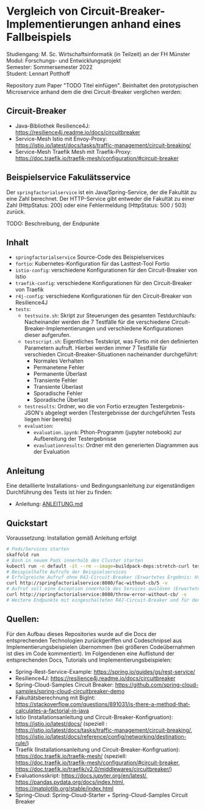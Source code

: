 # Vergleich von Circuit-Breaker-Implementierungen anhand eines Fallbeispiels

Studiengang: M. Sc. Wirtschaftsinformatik (in Teilzeit) an der FH Münster  
Modul: Forschungs- und Entwicklungsprojekt  
Semester: Sommersemester 2022  
Student: Lennart Potthoff  
  
Repository zum Paper "TODO Titel einfügen". Beinhaltet den prototypischen Microservice anhand dem die drei Circuit-Breaker verglichen werden: 

## Circuit-Breaker

- Java-Bibliothek Resilience4J: https://resilience4j.readme.io/docs/circuitbreaker
- Service-Mesh Istio mit Envoy-Proxy: https://istio.io/latest/docs/tasks/traffic-management/circuit-breaking/
- Service-Mesh Traefik Mesh mit Traefik-Proxy: https://doc.traefik.io/traefik-mesh/configuration/#circuit-breaker

##  Beispielservice Fakulätsservice

Der `springfactorialservice` ist ein Java/Spring-Service, der die Fakultät zu eine Zahl berechnet.
Der HTTP-Service gibt entweder die Fakultät zu einer Zahl (HttpStatus: 200) oder eine Fehlermeldung (HttpStatus: 500 / 503) zurück.



TODO: Beschreibung, der Endpunkte

## Inhalt

- `springfactorialservice` Source-Code des Beispielservices
- `fortio`: Kubernetes-Konfiguration für das Lasttest-Tool Fortio
- `istio-config`: verschiedene Konfigurationen für den Circuit-Breaker von Istio
- `traefik-config`: verschiedene Konfigurationen für den Circuit-Breaker von Traefik
- `r4j-config`: verschiedene Konfigurationen für den Circuit-Breaker von Resilience4J
- `tests`:
    - `testsuite.sh`: Skript zur Steuerungen des gesamten Testdurchlaufs:  
    Nacheinander werden die 7 Testfälle für die verschiedene Circuit-Breaker-Implementierungen und verschiedene Konfigurationen dieser aufgerufen.
    - `testscript.sh`: Eigentliches Testskript, was Fortio mit den definierten Parametern aufruft. Hierbei werden immer 7 Testfälle für verschieden Circuit-Breaker-Situationen nacheinander durchgeführt:
        - Normales Verhalten
        - Permanetene Fehler
        - Permanente Überlast
        - Transiente Fehler
        - Transiente Überlast
        - Sporadische Fehler
        - Sporadische Überlast
    - `testresults`: Ordner, wo die von Fortio erzeugten Testergebnis-JSON's abgelegt werden (Testergebnisse der durchgeführten Tests liegen hier bereits) 
    - `evaluation`:
        - `evaluation.ipynb`: Pthon-Programm (jupyter notebook) zur Aufbereitung der Testergebnisse
        - `evauluationresults`: Ordner mit den generierten Diagrammen aus der Evaluation

## Anleitung

Eine detaillierte Installations- und Bedingungsanleitung zur eigenständigen Durchführung des Tests ist hier zu finden:
- Anleitung: [ANLEITUNG.md](ANLEITUNG.md)

## Quickstart
Voraussetzung: Installation gemäß Anleitung erfolgt
```bash
# Pods/Services starten
skaffold run
# Bash in neuem Pods innerhalb des Cluster starten
kubectl run -n default -it --rm --image=buildpack-deps:stretch-curl tester /bin/bash
# Beispielhafte Aufrufe der Beispielservices
# Erfolgreiche Aufruf ohne R4J-Circuit-Breaker (Erwartetes Ergebnis: Http-Code 200, "{"result=120"}")
curl http://springfactorialservice:8080/fac-without-cb/5 -v
# Aufruf soll eine Exception innerhalb des Services auslösen (Erwartetes Ergebnis ohne Istio/Traefik-Circuit-Breaker: Http-Code 500)
curl http://springfactorialservice:8080/throw-error-without-cb/ -v
# Weitere Endpunkte mit eingeschalteten R4J-Circuit-Breaker und für den Test von transienten und sporadischen Fehler/Überlastsituationen
```

## Quellen:
Für den Aufbau dieses Repositories wurde auf die Docs der entsprechenden Technologien zurückgeriffen und Codeschnipsel aus Implementierungsbeispielen übernommen (bei größeren Codeübernahmen ist dies im Code kommentiert). Im Folgendenen eine Auflistund der entsprechenden Docs, Tutorials und Implementierungsbeispielen:
- Spring-Rest-Service-Example: https://spring.io/guides/gs/rest-service/
- Resilience4J: https://resilience4j.readme.io/docs/circuitbreaker
- Spring-Cloud-Samples Circuit Breaker: https://github.com/spring-cloud-samples/spring-cloud-circuitbreaker-demo
- Fakultätsberechnung mit BigInt:  https://stackoverflow.com/questions/891031/is-there-a-method-that-calculates-a-factorial-in-java
- Istio (Installationsanleitung und Circuit-Breaker-Konfigruation): https://istio.io/latest/docs/ 
(speziell : https://istio.io/latest/docs/tasks/traffic-management/circuit-breaking/, https://istio.io/latest/docs/reference/config/networking/destination-rule/)
- Traefik (Installationsanleitung und Circuit-Breaker-Konfigruation): https://doc.traefik.io/traefik-mesh/ (speziell: https://doc.traefik.io/traefik-mesh/configuration/#circuit-breaker, https://doc.traefik.io/traefik/v2.0/middlewares/circuitbreaker/)
- Evaluationsskript: https://docs.jupyter.org/en/latest/, https://pandas.pydata.org/docs/index.html, https://matplotlib.org/stable/index.html
- Spring-Cloud: Spring-Cloud-Starter + Spring-Cloud-Samples Circuit Breaker